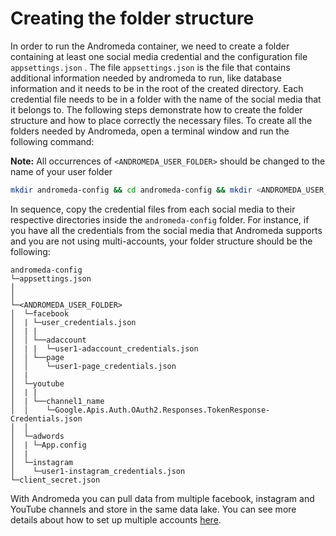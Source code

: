 # Creating the folder structure

In order to run the Andromeda container, we need to create a folder containing at least one social media credential and the configuration file `appsettings.json` . The file `appsettings.json` is the file that contains additional information needed by andromeda to run, like database information and it needs to be in the root of the created directory. Each credential file needs to be in a folder with the name of the social media that it belongs to. The following steps demonstrate how to create the folder structure and how to place correctly the necessary files.
To create all the folders needed by Andromeda, open a terminal window and run the following command:

**Note:** All occurrences of `<ANDROMEDA_USER_FOLDER>` should be changed to the name of your user folder

``` bash
mkdir andromeda-config && cd andromeda-config && mkdir <ANDROMEDA_USER_FOLDER> && cd <ANDROMEDA_USER_FOLDER> && mkdir adwords facebook facebook/adaccount facebook/page instagram youtube && cd ../..
```

In sequence, copy the credential files from each social media to their respective directories inside the `andromeda-config` folder. For instance, if you have all the credentials from the social media that Andromeda supports and you are not using multi-accounts, your folder structure should be the following:

```
andromeda-config
└─appsettings.json
│
│
└─<ANDROMEDA_USER_FOLDER>
│  └─facebook
│  | └─user_credentials.json
│  | |
│  │ └──adaccount
│  | |  └─user1-adaccount_credentials.json
│  │ └──page
│  │    └─user1-page_credentials.json
│  |
│  └─youtube
│  | |
│  | └──channel1_name
│  │    └─Google.Apis.Auth.OAuth2.Responses.TokenResponse-Credentials.json
│  │
│  └─adwords
│  | └─App.config
│  |
│  └─instagram
│    └─user1-instagram_credentials.json
└─client_secret.json
```

With Andromeda you can pull data from multiple facebook, instagram and YouTube
channels and store in the same data lake. You can see more details about how to
set up multiple accounts [here](adding_multiple_accounts.md).
